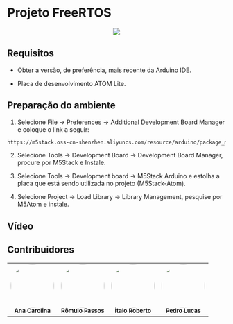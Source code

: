 # Projeto FreeRTOS
<p align="center"><img src="https://img.shields.io/static/v1?label=Status&message=Em Construção 🚧&color=7159c1&style=for-the-badge&logo=ghost"/></p>

## Requisitos
- Obter a versão, de preferência, mais recente da Arduino IDE.

- Placa de desenvolvimento ATOM Lite.

## Preparação do ambiente
1. Selecione File -> Preferences -> Additional Development Board Manager e coloque o link a seguir:

```sh
https://m5stack.oss-cn-shenzhen.aliyuncs.com/resource/arduino/package_m5stack_index.json
```

2.  Selecione Tools -> Development Board -> Development Board Manager, procure por M5Stack e Instale.

3. Selecione Tools -> Development board -> M5Stack Arduino e estolha a placa que está sendo utilizada no projeto (M5Stack-Atom).

4. Selecione Project -> Load Library -> Library Management, pesquise por M5Atom e instale.

## Vídeo

## Contribuidores
<table align="center">
   <tr>
     <td align="center"><a href="https://github.com/acarolinabessa"><img style="border-radius: 50%;" src="https://avatars.githubusercontent.com/u/34398554?v=4" width="100px;" alt=""/><br /><sub><b>Ana Carolina</b></sub></a><br /></td>
     <td align="center"><a href="https://github.com/RomuloPj"><img style="border-radius: 50%;" src="https://avatars.githubusercontent.com/u/80053233?v=4" width="100px;" alt=""/><br /><sub><b>Rômulo Passos</b></sub></a><br /></td>
     <td align="center"><a href="https://github.com/ItaloRLima"><img style="border-radius: 50%;" src="https://avatars.githubusercontent.com/u/80054825?v=4" width="100px;" alt=""/><br /><sub><b>Ítalo Roberto</b></sub></a><br /></td>
     <td align="center"><a href="https://github.com/PedroTomazeti"><img style="border-radius: 50%;" src="https://avatars.githubusercontent.com/u/80048556?v=4?v=4" width="100px;" alt=""/><br /><sub><b>Pedro Lucas</b></sub></a><br /></td>
   </tr>
 </table>
